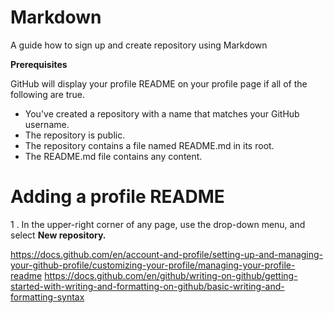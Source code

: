 # Markdown
A guide how to sign up and create repository using Markdown

**Prerequisites**

GitHub will display your profile README on your profile page if all of the following are true.

- You've created a repository with a name that matches your GitHub username.
- The repository is public.
- The repository contains a file named README.md in its root.
- The README.md file contains any content.

# Adding a profile README

1 . In the upper-right corner of any page, use the  drop-down menu, and select **New repository.**

https://docs.github.com/en/account-and-profile/setting-up-and-managing-your-github-profile/customizing-your-profile/managing-your-profile-readme
https://docs.github.com/en/github/writing-on-github/getting-started-with-writing-and-formatting-on-github/basic-writing-and-formatting-syntax
